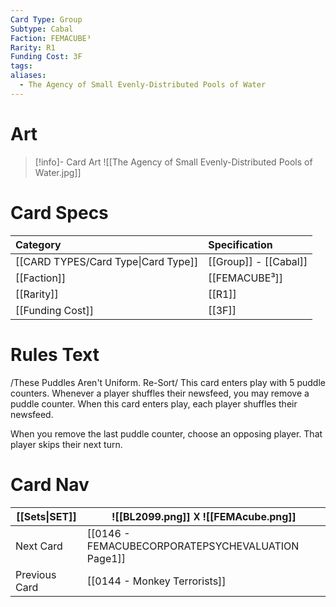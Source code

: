 ```yaml
---
Card Type: Group
Subtype: Cabal
Faction: FEMACUBE³
Rarity: R1
Funding Cost: 3F
tags: 
aliases:
  - The Agency of Small Evenly-Distributed Pools of Water
---
```

# Art

> [!info]- Card Art
> ![[The Agency of Small Evenly-Distributed Pools of Water.jpg]]

# Card Specs

| Category | Specification| 
| :--- | :--- |
| [[CARD TYPES/Card Type\|Card Type]] | [[Group]] - [[Cabal]] |  
| [[Faction]] | [[FEMACUBE³]] |  
| [[Rarity]] | [[R1]] |  
| [[Funding Cost]] | [[3F]] | 

# Rules Text  

/These Puddles Aren't Uniform. Re-Sort/ 
This card enters play with 5 puddle counters.
Whenever a player shuffles their newsfeed, you may remove a puddle counter.
When this card enters play, each player shuffles their newsfeed.

When you remove the last puddle counter, choose an opposing player.
That player skips their next turn.

# Card Nav

| [[Sets\|SET]] |  ![[BL2099.png]] 𐌢 ![[FEMAcube.png]] |
| ------------- | ------------------------------ |
| Next Card     | [[0146 - FEMACUBECORPORATEPSYCHEVALUATION Page1]] |
| Previous Card | [[0144 - Monkey Terrorists]] |


